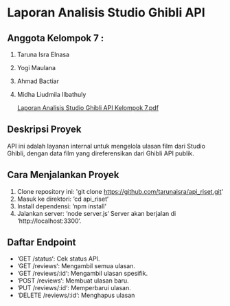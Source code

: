 # Laporan Analisis Studio Ghibli API

## Anggota Kelompok 7 : 
1. Taruna Isra Elnasa
2. Yogi Maulana
3. Ahmad Bactiar
4. Midha Liudmila Ilbathuly


   [Laporan Analisis Studio Ghibli API Kelompok 7.pdf](https://github.com/user-attachments/files/22250194/Laporan.Analisis.Studio.Ghibli.API.Kelompok.7.pdf)

 ## Deskripsi Proyek
 API ini adalah layanan internal untuk mengelola ulasan film
 dari Studio Ghibli,
 dengan data film yang direferensikan dari Ghibli API publik.
 ## Cara Menjalankan Proyek
 1. Clone repository ini: 'git clone https://github.com/tarunaisra/api_riset.git'
 2. Masuk ke direktori: ‘cd api_riset‘
 3. Install dependensi: ‘npm install‘
 4. Jalankan server: ‘node server.js‘
     Server akan berjalan di ‘http://localhost:3300‘.
 ## Daftar Endpoint
- ‘GET /status‘: Cek status API.
- ‘GET /reviews‘: Mengambil semua ulasan.
- ‘GET /reviews/:id‘: Mengambil ulasan spesifik.
- ‘POST /reviews‘: Membuat ulasan baru.
- ‘PUT /reviews/:id‘: Memperbarui ulasan.
- ‘DELETE /reviews/:id‘: Menghapus ulasan

